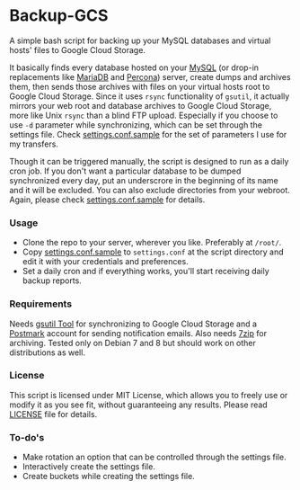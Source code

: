 # Backup-GCS
A simple bash script for backing up your MySQL databases and virtual hosts' files to Google Cloud Storage.

It basically finds every database hosted on your [MySQL](https://github.com/mysql/mysql-server) (or drop-in replacements like [MariaDB](https://github.com/MariaDB/server) and [Percona](https://github.com/percona/percona-server)) server, create dumps and archives them, then sends those archives with files on your virtual hosts root to Google Cloud Storage. Since it uses `rsync` functionality of `gsutil`, it actually mirrors your web root and database archives to Google Cloud Storage, more like Unix `rsync` than a blind FTP upload. Especially if you choose to use `-d` parameter while synchronizing, which can be set through the settings file. Check [settings.conf.sample](settings.conf.sample) for the set of parameters I use for my transfers.

Though it can be triggered manually, the script is designed to run as a daily cron job. If you don't want a particular database to be dumped synchronized every day, put an underscrore in the beginning of its name and it will be excluded. You can also exclude directories from your webroot. Again, please check [settings.conf.sample](settings.conf.sample) for details.

### Usage
- Clone the repo to your server, wherever you like. Preferably at `/root/`.
- Copy [settings.conf.sample](settings.conf.sample) to `settings.conf` at the script directory and edit it with your credentials and preferences.
- Set a daily cron and if everything works, you'll start receiving daily backup reports.

### Requirements
Needs [gsutil Tool](https://cloud.google.com/storage/docs/gsutil) for synchronizing to Google Cloud Storage and a [Postmark](https://postmarkapp.com/) account for sending notification emails. Also needs [7zip](http://www.7-zip.org) for archiving. Tested only on Debian 7 and 8 but should work on other distributions as well.

### License
This script is licensed under MIT License, which allows you to freely use or modify it as you see fit, without guaranteeing any results. Please read [LICENSE](LICENSE) file for details.

### To-do's
- Make rotation an option that can be controlled through the settings file.
- Interactively create the settings file.
- Create buckets while creating the settings file.
